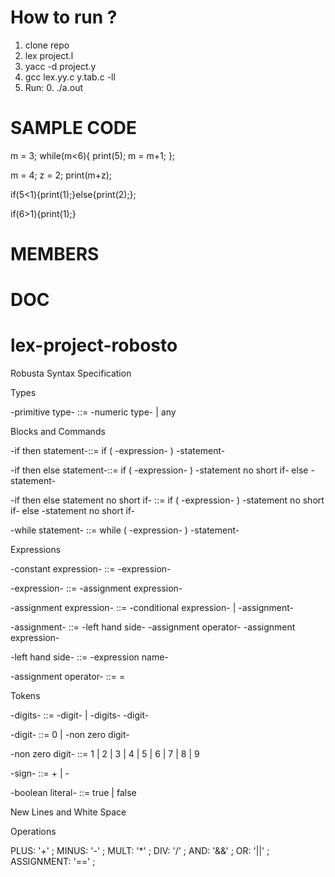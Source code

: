 
# How to run ?

1. clone repo
2. lex project.l 
3. yacc -d project.y 
4. gcc lex.yy.c y.tab.c -ll 
5. Run: 0. ./a.out

# SAMPLE CODE

m = 3;
while(m<6){
  print(5);
  m = m+1;
};

m = 4;
z = 2;
print(m+z);


if(5<1){print(1);}else{print(2);};

if(6>1){print(1);}


# MEMBERS 





# DOC

# lex-project-robosto


Robusta Syntax Specification

Types
  
-primitive type- ::= -numeric type- | any


Blocks and Commands

-if then statement-::= if ( -expression- ) -statement-

-if then else statement-::= if ( -expression- ) -statement no short if- else -statement-

-if then else statement no short if- ::= if ( -expression- ) -statement no short if- else -statement no short if-

-while statement- ::= while ( -expression- ) -statement-


Expressions

-constant expression- ::= -expression-

-expression- ::= -assignment expression-

-assignment expression- ::= -conditional expression- | -assignment-

-assignment- ::= -left hand side- -assignment operator- -assignment expression-

-left hand side- ::= -expression name-

-assignment operator- ::= = 

Tokens

-digits- ::= -digit- | -digits- -digit-

-digit- ::= 0 | -non zero digit-

-non zero digit- ::= 1 | 2 | 3 | 4 | 5 | 6 | 7 | 8 | 9

-sign- ::= + | -

-boolean literal- ::= true | false

New Lines and White Space 


Operations

PLUS: '+' ;
MINUS: '-' ;
MULT: '*' ;
DIV: '/' ;
AND: '&&' ;
OR: '||' ;
ASSIGNMENT: '==' ;
